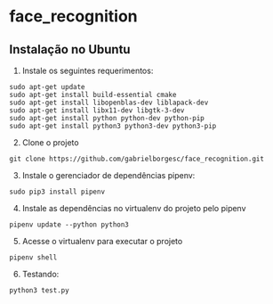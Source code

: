 # face_recognition

## Instalação no Ubuntu

1. Instale os seguintes requerimentos:
```
sudo apt-get update
sudo apt-get install build-essential cmake
sudo apt-get install libopenblas-dev liblapack-dev 
sudo apt-get install libx11-dev libgtk-3-dev
sudo apt-get install python python-dev python-pip
sudo apt-get install python3 python3-dev python3-pip
```

2. Clone o projeto
```
git clone https://github.com/gabrielborgesc/face_recognition.git
```

3. Instale o gerenciador de dependências pipenv:
```
sudo pip3 install pipenv
```

4. Instale as dependências no virtualenv do projeto pelo pipenv
```
pipenv update --python python3
```
5. Acesse o virtualenv para executar o projeto
```
pipenv shell
```
6. Testando:
```
python3 test.py
```
